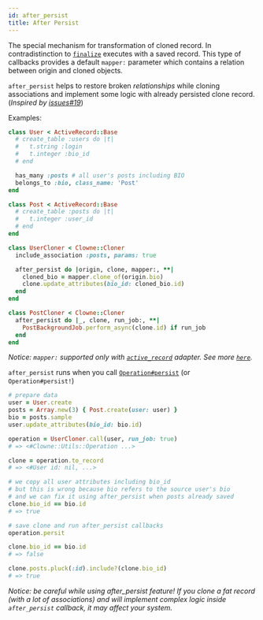 ```yaml
---
id: after_persist
title: After Persist
---
```


The special mechanism for transformation of cloned record. In contradistinction to [`finalize`](finalize.md) executes with a saved record. This type of callbacks provides a default `mapper:` parameter which contains a relation between origin and cloned objects.

`after_persist` helps to restore broken _relationships_ while cloning associations and implement some logic with already persisted clone record. (_Inspired by [issues#19](https://github.com/palkan/clowne/issues/19)_)

Examples:

```ruby
class User < ActiveRecord::Base
  # create_table :users do |t|
  #   t.string :login
  #   t.integer :bio_id
  # end

  has_many :posts # all user's posts including BIO
  belongs_to :bio, class_name: 'Post'
end

class Post < ActiveRecord::Base
  # create_table :posts do |t|
  #   t.integer :user_id
  # end
end

class UserCloner < Clowne::Cloner
  include_association :posts, params: true

  after_persist do |origin, clone, mapper:, **|
    cloned_bio = mapper.clone_of(origin.bio)
    clone.update_attributes(bio_id: cloned_bio.id)
  end
end

class PostCloner < Clowne::Cloner
  after_persist do |_, clone, run_job:, **|
    PostBackgroundJob.perform_async(clone.id) if run_job
  end
end
```

_Notice: `mapper:` supported only with [`active_record`](active_record.md) adapter. See more [`here`](clone_mapper.md)._

`after_persist` runs when you call [`Operation#persist`]('operation.md) (or `Operation#persist!`)

```ruby
# prepare data
user = User.create
posts = Array.new(3) { Post.create(user: user) }
bio = posts.sample
user.update_attributes(bio_id: bio.id)

operation = UserCloner.call(user, run_job: true)
# => <#Clowne::Utils::Operation ...>

clone = operation.to_record
# => <#User id: nil, ...>

# we copy all user attributes including bio_id
# but this is wrong because bio refers to the source user's bio
# and we can fix it using after_persist when posts already saved
clone.bio_id == bio.id
# => true

# save clone and run after_persist callbacks
operation.persit

clone.bio_id == bio.id
# => false

clone.posts.pluck(:id).include?(clone.bio_id)
# => true
```

_Notice: be careful while using after_persist feature! If you clone a fat record (with a lot of associations) and will implement complex logic inside `after_persist` callback, it may affect your system._
